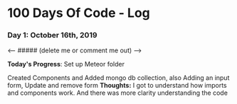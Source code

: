 # 100 Days Of Code - Log

### Day 1: October 16th, 2019 
<-- ##### (delete me or comment me out) -->

**Today's Progress**: Set up Meteor folder

Created Components and Added mongo db collection, also Adding an input form, Update and remove form
**Thoughts:** I got to understand how imports and components work. And there was more clarity understanding the code
